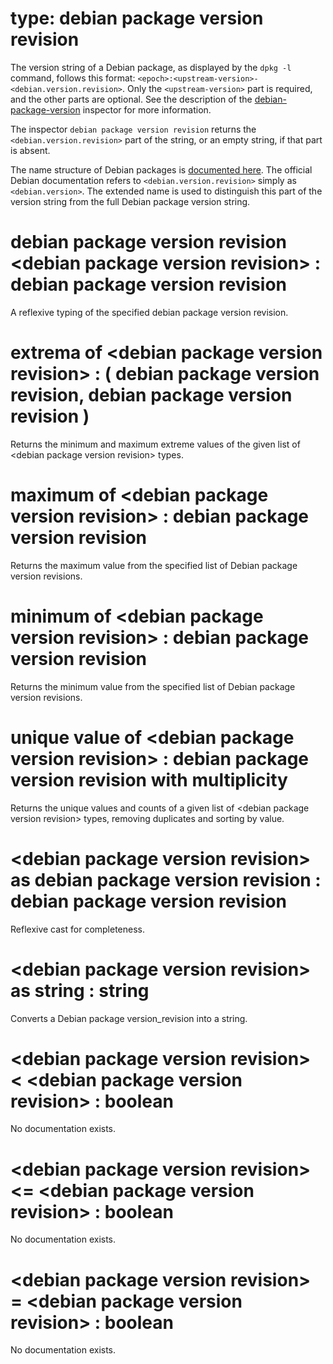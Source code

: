 # type: debian package version revision

The version string of a Debian package, as displayed by the `dpkg -l` command, follows this format: `<epoch>:<upstream-version>-<debian.version.revision>`. Only the `<upstream-version>` part is required, and the other parts are optional. See the description of the [debian-package-version](https://developer.bigfix.com/relevance/reference/debian-package-version.html) inspector for more information.

The inspector `debian package version revision` returns the `<debian.version.revision>` part of the string, or an empty string, if that part is absent.

The name structure of Debian packages is [documented here](https://www.debian.org/doc/manuals/debian-reference/ch02.en.html#_debian_package_file_names). The official Debian documentation refers to `<debian.version.revision>` simply as `<debian.version>`. The extended name is used to distinguish this part of the version string from the full Debian package version string.

# debian package version revision &lt;debian package version revision&gt; : debian package version revision

A reflexive typing of the specified debian package version revision.

# extrema of &lt;debian package version revision&gt; : ( debian package version revision, debian package version revision )

Returns the minimum and maximum extreme values of the given list of &lt;debian package version revision&gt; types.

# maximum of &lt;debian package version revision&gt; : debian package version revision

Returns the maximum value from the specified list of Debian package version revisions.

# minimum of &lt;debian package version revision&gt; : debian package version revision

Returns the minimum value from the specified list of Debian package version revisions.

# unique value of &lt;debian package version revision&gt; : debian package version revision with multiplicity

Returns the unique values and counts of a given list of &lt;debian package version revision&gt; types, removing duplicates and sorting by value.

# &lt;debian package version revision&gt; as debian package version revision : debian package version revision

Reflexive cast for completeness.

# &lt;debian package version revision&gt; as string : string

Converts a Debian package version_revision into a string.

# &lt;debian package version revision&gt; &lt; &lt;debian package version revision&gt; : boolean

No documentation exists.

# &lt;debian package version revision&gt; &lt;= &lt;debian package version revision&gt; : boolean

No documentation exists.

# &lt;debian package version revision&gt; = &lt;debian package version revision&gt; : boolean

No documentation exists.
